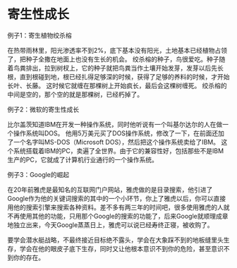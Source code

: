 # 寄生性成长

例子1：寄生植物绞杀榕

在热带雨林里，阳光渗透率不到2%，底下基本没有阳光，土地基本已经植物占领了，把种子全撒在地面上也没有生长的机会。
绞杀榕的种子，鸟很爱吃。种子随着鸟粪排出，拉到树杈上，它的种子就把鸟粪当作土壤开始发芽，发芽以后先长根，直到根碰到地，根已经扎得足够深的时候，获得了足够的养料的时候，才开始长叶、长藤。
这时候它就缠在那棵树上开始疯长，最后会这棵树缠死。
绞杀榕的中间是空的，那个空的就是那棵树，已经朽掉了。

例子2：微软的寄生性成长

比尔盖茨知道IBM在开发一种操作系统，同时他听说有一个叫基尔达尔的人在做一个操作系统叫DOS。
他用5万美元买了DOS操作系统，修改了一下，在前面还加了一个名字叫MS-DOS（Microsoft DOS），然后把这个操作系统卖给了IBM。
这个系统搭载着IBM的PC，卖遍了全世界。由于它的兼容性好，包括那些不是IBM生产的PC，它就成了计算机行业通行的一个操作系统。

例子3：Google的崛起

在20年前雅虎是最知名的互联网门户网站，雅虎做的是目录搜索，他引进了Google作为他的关键词搜索的其中的一个小环节，你上了雅虎以后，你可以直接用他的搜索引擎来搜索各种资料。差不多有两三年的时间吧，很多使用雅虎的人就不再使用其他的功能，只用那个Google的搜索的功能了，后来Google就顺理成章地独立出来，今天Google蒸蒸日上，雅虎可以说已经寿终正寝，被收购了。

要学会潜水艇战略，不最终接近目标绝不露头，学会在大象踩不到的地板缝里头生存，学会在他的眼皮子底下生存，同时又让他根本意识不到你的危险，甚至意识不到你的存在。
